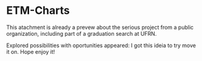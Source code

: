 # ETM-Charts

This atachment is already a prevew about the serious project from a public organization, including part of a graduation search at UFRN.


Explored possibilities with oportunities appeared: I got this ideia to try move it on.
Hope enjoy it!
